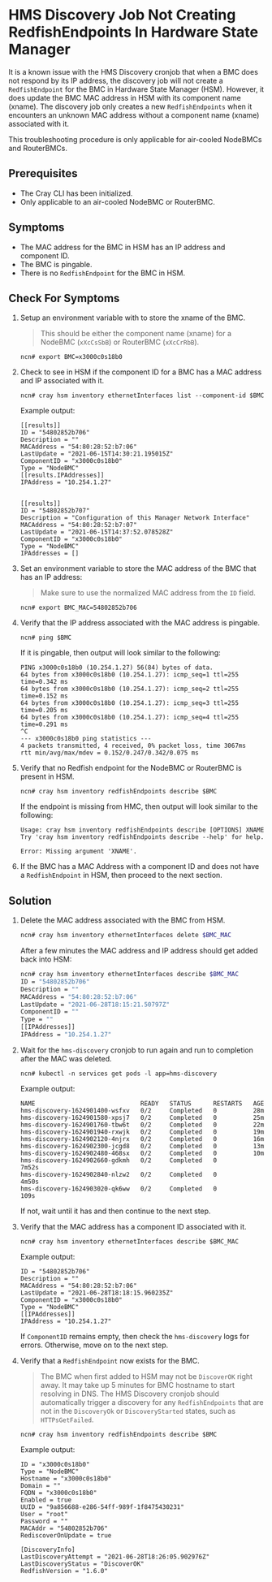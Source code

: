 # HMS Discovery Job Not Creating RedfishEndpoints In Hardware State Manager

It is a known issue with the HMS Discovery cronjob that when a BMC does not respond by its IP address,
the discovery job will not create a `RedfishEndpoint` for the BMC in Hardware State Manager (HSM). However,
it does update the BMC MAC address in HSM with its component name (xname). The discovery job only creates a
new `RedfishEndpoints` when it encounters an unknown MAC address without a component name (xname) associated with it.

This troubleshooting procedure is only applicable for air-cooled NodeBMCs and RouterBMCs.

## Prerequisites

- The Cray CLI has been initialized.
- Only applicable to an air-cooled NodeBMC or RouterBMC.

## Symptoms

- The MAC address for the BMC in HSM has an IP address and component ID.
- The BMC is pingable.
- There is no `RedfishEndpoint` for the BMC in HSM.

## Check For Symptoms

1. Setup an environment variable with to store the xname of the BMC.

    > This should be either the component name (xname) for a NodeBMC (`xXcCsSbB`) or RouterBMC (`xXcCrRbB`).

    ```console
    ncn# export BMC=x3000c0s18b0
    ```

1. Check to see in HSM if the component ID for a BMC has a MAC address and IP associated with it.

    ```console
    ncn# cray hsm inventory ethernetInterfaces list --component-id $BMC
    ```

    Example output:

    ```text
    [[results]]
    ID = "54802852b706"
    Description = ""
    MACAddress = "54:80:28:52:b7:06"
    LastUpdate = "2021-06-15T14:30:21.195015Z"
    ComponentID = "x3000c0s18b0"
    Type = "NodeBMC"
    [[results.IPAddresses]]
    IPAddress = "10.254.1.27"
    
    
    [[results]]
    ID = "54802852b707"
    Description = "Configuration of this Manager Network Interface"
    MACAddress = "54:80:28:52:b7:07"
    LastUpdate = "2021-06-15T14:37:52.078528Z"
    ComponentID = "x3000c0s18b0"
    Type = "NodeBMC"
    IPAddresses = []
    ```

1. Set an environment variable to store the MAC address of the BMC that has an IP address:

    > Make sure to use the normalized MAC address from the `ID` field.

    ```console
    ncn# export BMC_MAC=54802852b706
    ```

1. Verify that the IP address associated with the MAC address is pingable.

    ```console
    ncn# ping $BMC
    ```

    If it is pingable, then output will look similar to the following:

    ```text
    PING x3000c0s18b0 (10.254.1.27) 56(84) bytes of data.
    64 bytes from x3000c0s18b0 (10.254.1.27): icmp_seq=1 ttl=255 time=0.342 ms
    64 bytes from x3000c0s18b0 (10.254.1.27): icmp_seq=2 ttl=255 time=0.152 ms
    64 bytes from x3000c0s18b0 (10.254.1.27): icmp_seq=3 ttl=255 time=0.205 ms
    64 bytes from x3000c0s18b0 (10.254.1.27): icmp_seq=4 ttl=255 time=0.291 ms
    ^C
    --- x3000c0s18b0 ping statistics ---
    4 packets transmitted, 4 received, 0% packet loss, time 3067ms
    rtt min/avg/max/mdev = 0.152/0.247/0.342/0.075 ms
    ```

1. Verify that no Redfish endpoint for the NodeBMC or RouterBMC is present in HSM.

    ```console
    ncn# cray hsm inventory redfishEndpoints describe $BMC
    ```

    If the endpoint is missing from HMC, then output will look similar to the following:

    ```text
    Usage: cray hsm inventory redfishEndpoints describe [OPTIONS] XNAME
    Try 'cray hsm inventory redfishEndpoints describe --help' for help.
    
    Error: Missing argument 'XNAME'.
    ```

1. If the BMC has a MAC Address with a component ID and does not have a `RedfishEndpoint` in HSM, then proceed to the next section.

## Solution

1. Delete the MAC address associated with the BMC from HSM.

    ```bash
    ncn# cray hsm inventory ethernetInterfaces delete $BMC_MAC
    ```

    After a few minutes the MAC address and IP address should get added back into HSM:

    ```bash
    ncn# cray hsm inventory ethernetInterfaces describe $BMC_MAC
    ID = "54802852b706"
    Description = ""
    MACAddress = "54:80:28:52:b7:06"
    LastUpdate = "2021-06-28T18:15:21.50797Z"
    ComponentID = ""
    Type = ""
    [[IPAddresses]]
    IPAddress = "10.254.1.27"
    ```

1. Wait for the `hms-discovery` cronjob to run again and run to completion after the MAC was deleted.

    ```console
    ncn# kubectl -n services get pods -l app=hms-discovery
    ```

    Example output:

    ```text
    NAME                             READY   STATUS      RESTARTS   AGE
    hms-discovery-1624901400-wsfxv   0/2     Completed   0          28m
    hms-discovery-1624901580-xpsj7   0/2     Completed   0          25m
    hms-discovery-1624901760-tbw6t   0/2     Completed   0          22m
    hms-discovery-1624901940-rxwjk   0/2     Completed   0          19m
    hms-discovery-1624902120-4njrx   0/2     Completed   0          16m
    hms-discovery-1624902300-jcgd8   0/2     Completed   0          13m
    hms-discovery-1624902480-468sx   0/2     Completed   0          10m
    hms-discovery-1624902660-gdkmh   0/2     Completed   0          7m52s
    hms-discovery-1624902840-nlzw2   0/2     Completed   0          4m50s
    hms-discovery-1624903020-qk6ww   0/2     Completed   0          109s
    ```

    If not, wait until it has and then continue to the next step.

1. Verify that the MAC address has a component ID associated with it.

    ```console
    ncn# cray hsm inventory ethernetInterfaces describe $BMC_MAC
    ```

    Example output:

    ```text
    ID = "54802852b706"
    Description = ""
    MACAddress = "54:80:28:52:b7:06"
    LastUpdate = "2021-06-28T18:18:15.960235Z"
    ComponentID = "x3000c0s18b0"
    Type = "NodeBMC"
    [[IPAddresses]]
    IPAddress = "10.254.1.27"
    ```

    If `ComponentID` remains empty, then check the `hms-discovery` logs for errors. Otherwise, move on to the next step.

1. Verify that a `RedfishEndpoint` now exists for the BMC.

    > The BMC when first added to HSM may not be `DiscoverOK` right away. It may take up 5 minutes for BMC hostname
    > to start resolving in DNS. The HMS Discovery cronjob should automatically trigger a discovery for any `RedfishEndpoints`
    > that are not in the `DiscoveryOk` or `DiscoveryStarted` states, such as `HTTPsGetFailed`.

    ```console
    ncn# cray hsm inventory redfishEndpoints describe $BMC
    ```

    Example output:

    ```text
    ID = "x3000c0s18b0"
    Type = "NodeBMC"
    Hostname = "x3000c0s18b0"
    Domain = ""
    FQDN = "x3000c0s18b0"
    Enabled = true
    UUID = "9a856688-e286-54ff-989f-1f8475430231"
    User = "root"
    Password = ""
    MACAddr = "54802852b706"
    RediscoverOnUpdate = true

    [DiscoveryInfo]
    LastDiscoveryAttempt = "2021-06-28T18:26:05.902976Z"
    LastDiscoveryStatus = "DiscoverOK"
    RedfishVersion = "1.6.0"
    ```
